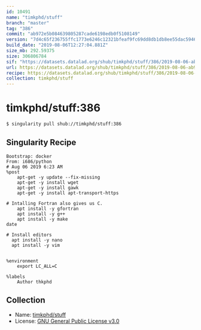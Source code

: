 ```yaml
---
id: 10491
name: "timkphd/stuff"
branch: "master"
tag: "386"
commit: "ab972e5b084639805287cade6198edb0f5108149"
version: "7d4c65f236755ffc1773e6246c12321bfeaf9fc69dd8db1db8ee55dac5946a74"
build_date: "2019-08-06T12:27:04.881Z"
size_mb: 292.59375
size: 306806784
sif: "https://datasets.datalad.org/shub/timkphd/stuff/386/2019-08-06-ab972e5b-7d4c65f2/7d4c65f236755ffc1773e6246c12321bfeaf9fc69dd8db1db8ee55dac5946a74.sif"
url: https://datasets.datalad.org/shub/timkphd/stuff/386/2019-08-06-ab972e5b-7d4c65f2/
recipe: https://datasets.datalad.org/shub/timkphd/stuff/386/2019-08-06-ab972e5b-7d4c65f2/Singularity
collection: timkphd/stuff
---
```


# timkphd/stuff:386

```bash
$ singularity pull shub://timkphd/stuff:386
```

## Singularity Recipe

```singularity
Bootstrap: docker
From: i686/python
# Aug 06 2019 6:23 AM
%post
    apt-get -y update --fix-missing
    apt-get -y install wget
    apt-get -y install gawk
    apt-get -y install apt-transport-https

# Intalling Fortran also gives us C.    
    apt install -y gfortran 
    apt install -y g++
    apt install -y make
date

# Install editors
  apt install -y nano
  apt install -y vim


%environment
    export LC_ALL=C

%labels
    Author thkphd
```

## Collection

 - Name: [timkphd/stuff](https://github.com/timkphd/stuff)
 - License: [GNU General Public License v3.0](https://api.github.com/licenses/gpl-3.0)

